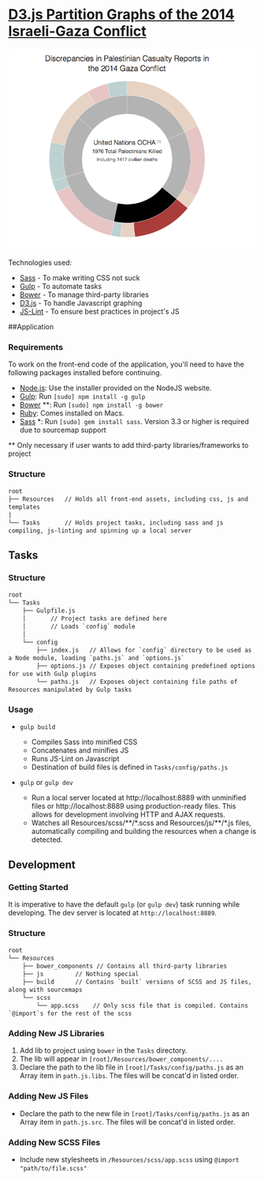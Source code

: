 # [D3.js Partition Graphs of the 2014 Israeli-Gaza Conflict](http://whroman.github.io/gaza-graphs/)

![Image of Palestinian Casualties](https://raw.githubusercontent.com/whroman/gaza-graphs/gh-pages/gaza-graphs.png)

Technologies used:
	
* [Sass](http://sass-lang.com/) - To make writing CSS not suck
* [Gulp](http://gulpjs.com/) - To automate tasks
* [Bower](http://bower.io) - To manage third-party libraries
* [D3.js](http://d3js.org/) - To handle Javascript graphing
* [JS-Lint](http://www.jslint.com/) - To ensure best practices in project's JS
	
##Application

### Requirements
To work on the front-end code of the application, you'll need to have the following packages installed before continuing.

* [Node.js](http://nodejs.org): Use the installer provided on the NodeJS website.
* [Gulp](http://gulpjs.com/): Run `[sudo] npm install -g gulp`
* [Bower](http://bower.io) **: Run `[sudo] npm install -g bower`
* [Ruby](https://www.ruby-lang.org/en/installation/): Comes installed on Macs.
* [Sass](http://sass-lang.com/install) *: Run `[sudo] gem install sass`. Version 3.3 or higher is required due to sourcemap support


\** Only necessary if user wants to add third-party libraries/frameworks to project

### Structure

```
root
├── Resources   // Holds all front-end assets, including css, js and templates
|
└── Tasks       // Holds project tasks, including sass and js compiling, js-linting and spinning up a local server

```

## Tasks 

### Structure

```
root
└── Tasks
    ├── Gulpfile.js 
    │       // Project tasks are defined here
    │       // Loads `config` module
    │
    └── config
        ├── index.js   // Allows for `config` directory to be used as a Node module, loading `paths.js` and `options.js`
        ├── options.js // Exposes object containing predefined options for use with Gulp plugins
        └── paths.js   // Exposes object containing file paths of Resources manipulated by Gulp tasks

```
### Usage
    
* `gulp build`
    * Compiles Sass into minified CSS
    * Concatenates and minifies JS
    * Runs JS-Lint on Javascript
    * Destination of build files is defined in `Tasks/config/paths.js`
    
* `gulp` or `gulp dev`
    * Run a local server located at http://localhost:8889 with unminified files or http://localhost:8889 using production-ready files. This allows for development involving HTTP and AJAX requests.
    * Watches all Resources/scss/\*\*/\*.scss and Resources/js/\*\*/\*.js files, automatically compiling and building the resources when a change is detected.
    

## Development

### Getting Started

It is imperative to have the default `gulp` (or `gulp dev`) task running while developing. The dev server is located at `http://localhost:8889`.

### Structure
```
root
└── Resources
    ├── bower_components // Contains all third-party libraries
    ├── js         // Nothing special
    ├── build      // Contains `built` versions of SCSS and JS files, along with sourcemaps
    └── scss
        └── app.scss    // Only scss file that is compiled. Contains `@import`s for the rest of the scss 
```

### Adding New JS Libraries

1. Add lib to project using `bower` in the `Tasks` directory.
2. The lib will appear in `[root]/Resources/bower_components/....`
3. Declare the path to the lib file in `[root]/Tasks/config/paths.js` as an Array item in `path.js.libs`. The files will be concat'd in listed order.


### Adding New JS Files

* Declare the path to the new file in `[root]/Tasks/config/paths.js` as an Array item in `path.js.src`. The files will be concat'd in listed order.
    

### Adding New SCSS Files

* Include new stylesheets in `/Resources/scss/app.scss` using `@import "path/to/file.scss"`